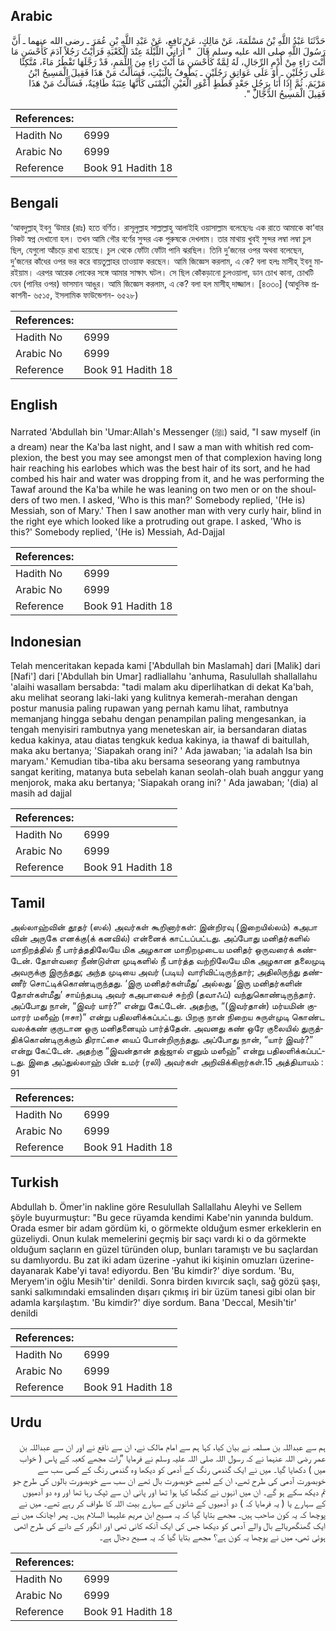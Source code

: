 ## Arabic


<div dir="rtl" lang="ar" style={{fontSize:'larger',backgroundColor:'#f8f9fa',padding:20}}>
حَدَّثَنَا عَبْدُ اللَّهِ بْنُ مَسْلَمَةَ، عَنْ مَالِكٍ، عَنْ نَافِعٍ، عَنْ عَبْدِ اللَّهِ بْنِ عُمَرَ ـ رضى الله عنهما ـ أَنَّ رَسُولَ اللَّهِ صلى الله عليه وسلم قَالَ ‏ "‏ أُرَانِي اللَّيْلَةَ عِنْدَ الْكَعْبَةِ فَرَأَيْتُ رَجُلاً آدَمَ كَأَحْسَنِ مَا أَنْتَ رَاءٍ مِنْ أُدْمِ الرِّجَالِ، لَهُ لِمَّةٌ كَأَحْسَنِ مَا أَنْتَ رَاءٍ مِنَ اللِّمَمِ، قَدْ رَجَّلَهَا تَقْطُرُ مَاءً، مُتَّكِئًا عَلَى رَجُلَيْنِ ـ أَوْ عَلَى عَوَاتِقِ رَجُلَيْنِ ـ يَطُوفُ بِالْبَيْتِ، فَسَأَلْتُ مَنْ هَذَا فَقِيلَ الْمَسِيحُ ابْنُ مَرْيَمَ‏.‏ ثُمَّ إِذَا أَنَا بِرَجُلٍ جَعْدٍ قَطَطٍ أَعْوَرِ الْعَيْنِ الْيُمْنَى كَأَنَّهَا عِنَبَةٌ طَافِيَةٌ، فَسَأَلْتُ مَنْ هَذَا فَقِيلَ الْمَسِيحُ الدَّجَّالُ ‏"‏‏.‏
</div>
<div style={{backgroundColor:'#f8f9fa',padding:20, marginBottom: 10}}><table> <thead> <tr> <th>References:</th> <th></th> </tr> </thead> <tbody><tr><td>Hadith No</td><td>6999</td></tr><tr><td>Arabic No</td><td>6999</td></tr><tr><td>Reference</td><td>Book 91 Hadith 18</td></tr></tbody></table></div>

## Bengali


<div dir="ltr" lang="bn" style={{fontSize:'larger',backgroundColor:'#f8f9fa',padding:20}}>
‘আবদুল্লাহ্ ইবনু ‘উমার (রাঃ) হতে বর্ণিত। রাসূলুল্লাহ সাল্লাল্লাহু আলাইহি ওয়াসাল্লাম বলেছেনঃ এক রাতে আমাকে কা‘বার নিকট স্বপ্ন দেখানো হল। তখন আমি গৌর বর্ণের সুন্দর এক পুরুষকে দেখলাম। তার মাথায় খুবই সুন্দর লম্বা লম্বা চুল ছিল, যেগুলো আঁচড়ে রাখা হয়েছে। চুল থেকে ফোঁটা ফোঁটা পানি ঝরছিল। তিনি দু’জনের ওপর অথবা বলেছেন, দু’জনের কাঁধের ওপর ভর করে বায়তুল্লাহর তাওয়াফ করছেন। আমি জিজ্ঞেস করলাম, এ কে? বলা হলঃ মাসীহ্ ইবনু মারইয়াম। এরপর আরেক লোকের সঙ্গে আমার সাক্ষাৎ ঘটল। সে ছিল কোঁকড়ানো চুলওয়ালা, ডান চোখ কানা, চোখটি যেন (পানির ওপর) ভাসমান আঙুর। আমি জিজ্ঞেস করলাম, এ কে? বলা হল মাসীহ্ দাজ্জাল। [৪৩৩০] (আধুনিক প্রকাশনী- ৬৫১৫, ইসলামিক ফাউন্ডেশন- ৬৫২৮)
</div>
<div style={{backgroundColor:'#f8f9fa',padding:20, marginBottom: 10}}><table> <thead> <tr> <th>References:</th> <th></th> </tr> </thead> <tbody><tr><td>Hadith No</td><td>6999</td></tr><tr><td>Arabic No</td><td>6999</td></tr><tr><td>Reference</td><td>Book 91 Hadith 18</td></tr></tbody></table></div>

## English


<div dir="ltr" lang="en" style={{fontSize:'larger',backgroundColor:'#f8f9fa',padding:20}}>
Narrated 'Abdullah bin 'Umar:Allah's Messenger (ﷺ) said, "I saw myself (in a dream) near the Ka'ba last night, and I saw a man with whitish red complexion, the best you may see amongst men of that complexion having long hair reaching his earlobes which was the best hair of its sort, and he had combed his hair and water was dropping from it, and he was performing the Tawaf around the Ka'ba while he was leaning on two men or on the shoulders of two men. I asked, 'Who is this man?' Somebody replied, '(He is) Messiah, son of Mary.' Then I saw another man with very curly hair, blind in the right eye which looked like a protruding out grape. I asked, 'Who is this?' Somebody replied, '(He is) Messiah, Ad-Dajjal
</div>
<div style={{backgroundColor:'#f8f9fa',padding:20, marginBottom: 10}}><table> <thead> <tr> <th>References:</th> <th></th> </tr> </thead> <tbody><tr><td>Hadith No</td><td>6999</td></tr><tr><td>Arabic No</td><td>6999</td></tr><tr><td>Reference</td><td>Book 91 Hadith 18</td></tr></tbody></table></div>

## Indonesian


<div dir="ltr" lang="id" style={{fontSize:'larger',backgroundColor:'#f8f9fa',padding:20}}>
Telah menceritakan kepada kami ['Abdullah bin Maslamah] dari [Malik] dari [Nafi'] dari ['Abdullah bin Umar] radliallahu 'anhuma, Rasulullah shallallahu 'alaihi wasallam bersabda: "tadi malam aku diperlihatkan di dekat Ka'bah, aku melihat seorang laki-laki yang kulitnya kemerah-merahan dengan postur manusia paling rupawan yang pernah kamu lihat, rambutnya memanjang hingga sebahu dengan penampilan paling mengesankan, ia tengah menyisiri rambutnya yang meneteskan air, ia bersandaran diatas kedua kakinya, atau diatas tengkuk kedua kakinya, ia thawaf di baitullah, maka aku bertanya; 'Siapakah orang ini? ' Ada jawaban; 'ia adalah Isa bin maryam.' Kemudian tiba-tiba aku bersama seseorang yang rambutnya sangat keriting, matanya buta sebelah kanan seolah-olah buah anggur yang menjorok, maka aku bertanya; 'Siapakah orang ini? ' Ada jawaban; '(dia) al masih ad dajjal
</div>
<div style={{backgroundColor:'#f8f9fa',padding:20, marginBottom: 10}}><table> <thead> <tr> <th>References:</th> <th></th> </tr> </thead> <tbody><tr><td>Hadith No</td><td>6999</td></tr><tr><td>Arabic No</td><td>6999</td></tr><tr><td>Reference</td><td>Book 91 Hadith 18</td></tr></tbody></table></div>

## Tamil


<div dir="ltr" lang="ta" style={{fontSize:'larger',backgroundColor:'#f8f9fa',padding:20}}>
அல்லாஹ்வின் தூதர் (ஸல்) அவர்கள் கூறினார்கள்: இன்றிரவு (இறையில்லம்) கஅபா வின் அருகே எனக்கு(க் கனவில்) என்னைக் காட்டப்பட்டது. அப்போது மனிதர்களில் மாநிறத்தில் நீ பார்த்ததிலேயே மிக அழகான மாநிறமுடைய மனிதர் ஒருவரைக் கண்டேன். தோள்வரை நீண்டுள்ள முடிகளில் நீ பார்த்த வற்றிலேயே மிக அழகான தலைமுடி அவருக்கு இருந்தது; அந்த முடியை அவர் (படிய) வாரிவிட்டிருந்தார்; அதிலிருந்து தண்ணீர் சொட்டிக்கொண்டிருந்தது. ‘இரு மனிதர்கள்மீது’ அல்லது ‘இரு மனிதர்களின் தோள்கள்மீது’ சாய்ந்தபடி அவர் கஅபாவைச் சுற்றி (தவாஃப்) வந்துகொண்டிருந்தார். அப்போது நான், “இவர் யார்?” என்று கேட்டேன். அதற்கு, “(இவர்தான்) மர்யமின் குமாரர் மஸீஹ் (ஈசா)” என்று பதிலளிக்கப்பட்டது. பிறகு நான் நிறைய சுருள்முடி கொண்ட வலக்கண் குருடான ஒரு மனிதனையும் பார்த்தேன். அவனது கண் ஒரே குலையில் துருத்திக்கொண்டிருக்கும் திராட்சை யைப் போன்றிருந்தது. அப்போது நான், “யார் இவர்?” என்று கேட்டேன். அதற்கு “இவன்தான் தஜ்ஜால் எனும் மஸீஹ்” என்று பதிலளிக்கப்பட்டது. இதை அப்துல்லாஹ் பின் உமர் (ரலி) அவர்கள் அறிவிக்கிறார்கள்.15 அத்தியாயம் : 91
</div>
<div style={{backgroundColor:'#f8f9fa',padding:20, marginBottom: 10}}><table> <thead> <tr> <th>References:</th> <th></th> </tr> </thead> <tbody><tr><td>Hadith No</td><td>6999</td></tr><tr><td>Arabic No</td><td>6999</td></tr><tr><td>Reference</td><td>Book 91 Hadith 18</td></tr></tbody></table></div>

## Turkish


<div dir="ltr" lang="tr" style={{fontSize:'larger',backgroundColor:'#f8f9fa',padding:20}}>
Abdullah b. Ömer'in nakline göre Resulullah Sallallahu Aleyhi ve Sellem şöyle buyurmuştur: "Bu gece rüyamda kendimi Kabe'nin yanında buldum. Orada esmer bir adam gördüm ki, o görmekte olduğum esmer erkeklerin en güzeliydi. Onun kulak memelerini geçmiş bir saçı vardı ki o da görmekte olduğum saçların en güzel türünden olup, bunları taramıştı ve bu saçlardan su damlıyordu. Bu zat iki adam üzerine -yahut iki kişinin omuzları üzerine- dayanarak Kabe'yi tava! ediyordu. Ben 'Bu kimdir?' diye sordum. 'Bu, Meryem'in oğlu Mesih'tir' denildi. Sonra birden kıvırcık saçlı, sağ gözü şaşı, sanki salkımındaki emsalinden dışarı çıkmış iri bir üzüm tanesi gibi olan bir adamla karşılaştım. 'Bu kimdir?' diye sordum. Bana 'Deccal, Mesih'tir' denildi
</div>
<div style={{backgroundColor:'#f8f9fa',padding:20, marginBottom: 10}}><table> <thead> <tr> <th>References:</th> <th></th> </tr> </thead> <tbody><tr><td>Hadith No</td><td>6999</td></tr><tr><td>Arabic No</td><td>6999</td></tr><tr><td>Reference</td><td>Book 91 Hadith 18</td></tr></tbody></table></div>

## Urdu


<div dir="rtl" lang="ur" style={{fontSize:'larger',backgroundColor:'#f8f9fa',padding:20}}>
ہم سے عبداللہ بن مسلمہ نے بیان کیا، کہا ہم سے امام مالک نے، ان سے نافع نے اور ان سے عبداللہ بن عمر رضی اللہ عنہما نے کہ رسول اللہ صلی اللہ علیہ وسلم نے فرمایا ”رات مجھے کعبہ کے پاس ( خواب میں ) دکھایا گیا۔ میں نے ایک گندمی رنگ کے آدمی کو دیکھا وہ گندمی رنگ کے کسی سب سے خوبصورت آدمی کی طرح تھے، ان کے لمبے خوبصورت بال تھے ان سب سے خوبصورت بالوں کی طرح جو تم دیکھ سکے ہو گے۔ ان میں انہوں نے کنگھا کیا ہوا تھا اور پانی ان سے ٹپک رہا تھا اور وہ دو آدمیوں کے سہارے یا ( یہ فرمایا کہ ) دو آدمیوں کے شانوں کے سہارے بیت اللہ کا طواف کر رہے تھے۔ میں نے پوچھا کہ یہ کون صاحب ہیں۔ مجھے بتایا گیا کہ یہ مسیح ابن مریم علیہما السلام ہیں۔ پھر اچانک میں نے ایک گھنگھریالے بال والے آدمی کو دیکھا جس کی ایک آنکھ کانی تھی اور انگور کے دانے کی طرح اٹھی ہوئی تھی، میں نے پوچھا یہ کون ہے؟ مجھے بتایا گیا کہ یہ مسیح دجال ہے۔
</div>
<div style={{backgroundColor:'#f8f9fa',padding:20, marginBottom: 10}}><table> <thead> <tr> <th>References:</th> <th></th> </tr> </thead> <tbody><tr><td>Hadith No</td><td>6999</td></tr><tr><td>Arabic No</td><td>6999</td></tr><tr><td>Reference</td><td>Book 91 Hadith 18</td></tr></tbody></table></div>